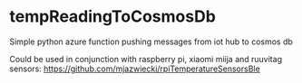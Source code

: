 # tempReadingToCosmosDb
Simple python azure function pushing messages from iot hub to cosmos db

Could be used in conjunction with raspberry pi, xiaomi miija and ruuvitag sensors: https://github.com/mjazwiecki/rpiTemperatureSensorsBle
